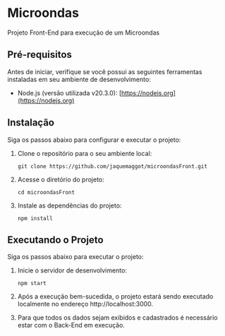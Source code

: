 # Microondas

Projeto Front-End para execução de um Microondas

## Pré-requisitos

Antes de iniciar, verifique se você possui as seguintes ferramentas instaladas em seu ambiente de desenvolvimento:

- Node.js (versão utilizada v20.3.0): [https://nodejs.org](https://nodejs.org)

## Instalação

Siga os passos abaixo para configurar e executar o projeto:

1. Clone o repositório para o seu ambiente local:

    ```shell
    git clone https://github.com/jaquemaggot/microondasFront.git

2. Acesse o diretório do projeto:
    
    ```shell
    cd microondasFront

3. Instale as dependências do projeto:

    ```shell
    npm install

## Executando o Projeto

Siga os passos abaixo para executar o projeto:

1. Inicie o servidor de desenvolvimento:

    ```shell
    npm start

2. Após a execução bem-sucedida, o projeto estará sendo executado localmente no endereço http://localhost:3000.

3. Para que todos os dados sejam exibidos e cadastrados é necessário estar com o Back-End em execução.

